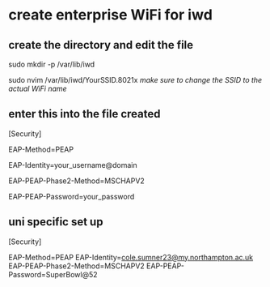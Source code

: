 # create enterprise WiFi for iwd

## create the directory and edit the file

sudo mkdir -p /var/lib/iwd

sudo nvim /var/lib/iwd/YourSSID.8021x *make sure to change the SSID to the actual WiFi name*

## enter this into the file created

[Security]

EAP-Method=PEAP

EAP-Identity=your_username@domain

EAP-PEAP-Phase2-Method=MSCHAPV2

EAP-PEAP-Password=your_password



## uni specific set up
[Security]

EAP-Method=PEAP
EAP-Identity=cole.sumner23@my.northampton.ac.uk
EAP-PEAP-Phase2-Method=MSCHAPV2
EAP-PEAP-Password=SuperBowl@52